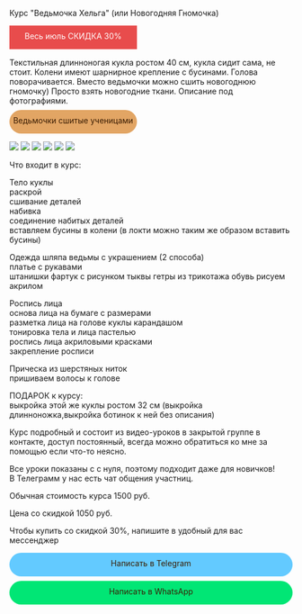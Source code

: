 Курс "Ведьмочка Хельга" (или Новогодняя Гномочка)
<div onclick="window.open('');" style="cursor:pointer;border-width:0;border-style:solid;background-color:#e42a2ad6;width:45%;text-align:center;color:#ffffff;-moz-border-radius: 30px;vertical-align: middle;height: 32px;padding-top: 10px;margin-bottom:15px;
5
      -webkit-border-radius:50px;">Весь июль CКИДКА 30%</div>
Текстильная длинноногая кукла ростом 40 см, кукла сидит сама, не стоит.
Колени имеют шарнирное крепление с бусинами.
Голова поворачивается.   
Вместо ведьмочки можно сшить новогоднюю гномочку) Просто взять новогодние ткани.  
Описание под фотографиями. 
  <div style="display: block; margin-left: auto;  margin-right: auto"><div onclick="window.open('https://www.instagram.com/stories/highlights/17876250118962683/?hl=ru');" style="cursor:pointer;border-width:0;border-style:solid;background-color:#e2a564;width:45%;text-align:center;color:#3a1d03;-moz-border-radius: 30px;vertical-align: middle;height: 32px;padding-top: 10px;margin-top: 8px;margin-bottom: 8px;
      -webkit-border-radius:50px;">Ведьмочки сшитые ученицами</div></div> 

![](HELGA.jpg) ![](helga1.jpg) ![](helga2.jpg) ![](helga3.jpg) ![](helga4.jpg) ![](helga5.jpg)

Что входит в курс:

Тело куклы   
	раскрой  
	сшивание деталей  
	набивка  
	соединение набитых деталей  
  вставляем бусины в колени (в локти можно таким же образом вставить бусины)
  
Одежда
  шляпа ведьмы с украшением (2 способа)   
  платье с рукавами  
	штанишки
  фартук с рисунком тыквы
  гетры из трикотажа
  обувь рисуем акрилом
  
Роспись лица   
	основа лица на бумаге с размерами  
	разметка лица на голове куклы карандашом  
	тонировка тела и лица пастелью  
	роспись лица акриловыми красками  
	закрепление росписи 
  
Прическа из шерстяных ниток   
  пришиваем волосы к голове   
 

ПОДАРОК к курсу:   
выкройка этой же куклы ростом 32 см (выкройка длинноножка,выкройка ботинок к ней без описания) 

Курс подробный и состоит из видео-уроков в закрытой группе в контакте, 
доступ постоянный, всегда можно обратиться ко мне за помощью если что-то неясно.   

Все уроки показаны с с нуля, поэтому подходит даже для новичков!   
В Телеграмм у нас есть чат общения участниц.   
 
Обычная стоимость курса 1500 руб.

Цена со скидкой 1050 руб.

Чтобы купить со скидкой 30%, напишите в удобный для вас мессенджер   

  <div style="display: block; margin-left: auto;  margin-right: auto"><div onclick="window.open('https://t.me/tomiris_doll');" style="cursor:pointer;border-width:0;border-style:solid;background-color:#63caff;width:100%;text-align:center;color:#3a1d03;-moz-border-radius: 30px;vertical-align: middle;height: 32px;padding-top: 10px;margin-top: 8px;margin-bottom: 8px;
      -webkit-border-radius:50px;">Написать в Telegram</div></div> 
      
 <div style="display: block; margin-left: auto;  margin-right: auto"><div onclick="window.open('https://api.whatsapp.com/send?phone=+79146975970>');" style="cursor:pointer;border-width:0;border-style:solid;background-color:#01e675;width:100%;text-align:center;color:#3a1d03;-moz-border-radius: 30px;vertical-align: middle;height: 32px;padding-top: 10px;margin-top: 8px;margin-bottom: 8px;
      -webkit-border-radius:50px;">Написать в WhatsApp</div></div>

